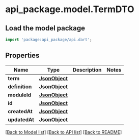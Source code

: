 # api_package.model.TermDTO

## Load the model package
```dart
import 'package:api_package/api.dart';
```

## Properties
Name | Type | Description | Notes
------------ | ------------- | ------------- | -------------
**term** | [**JsonObject**](.md) |  | 
**definition** | [**JsonObject**](.md) |  | 
**moduleId** | [**JsonObject**](.md) |  | 
**id** | [**JsonObject**](.md) |  | 
**createdAt** | [**JsonObject**](.md) |  | 
**updatedAt** | [**JsonObject**](.md) |  | 

[[Back to Model list]](../README.md#documentation-for-models) [[Back to API list]](../README.md#documentation-for-api-endpoints) [[Back to README]](../README.md)


